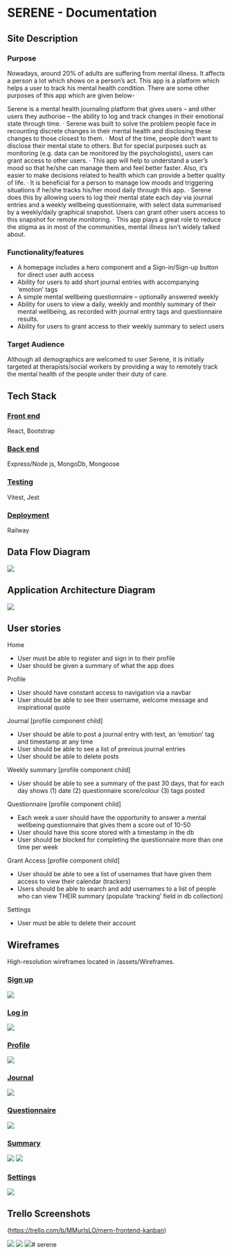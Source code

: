 # SERENE - Documentation

## Site Description

### Purpose


Nowadays, around 20% of adults are suffering from mental illness. It affects a person a lot which shows on a person’s act.  This app is a platform which helps a user to track his mental health condition. There are some other purposes of this app which are given below-

Serene is a mental health journaling platform that gives users – and other users they authorise – the ability to log and track changes in their emotional state through time.
·  	Serene was built to solve the problem people face in recounting discrete changes in their mental health and disclosing these changes to those closest to them.
·  	Most of the time, people don’t want to disclose their mental state to others. But for special purposes such as monitoring (e.g. data can be monitored by the psychologists), users can grant access to other users.
·  	This app will help to understand a user’s mood so that he/she can manage them and feel better faster. Also, it’s easier to make decisions related to health which can provide a better quality of life.
·  	It is beneficial for a person to manage low moods and triggering situations if he/she tracks his/her mood daily through this app.
·  	Serene does this by allowing users to log their mental state each day via journal entries and a weekly wellbeing questionnaire, with select data summarised by a weekly/daily graphical snapshot. Users can grant other users access to this snapshot for remote monitoring.
·  	This app plays a great role to reduce the stigma as in most of the communities, mental illness isn’t widely talked about.



### Functionality/features

- A homepage includes a hero component and a Sign-in/Sign-up button for direct user auth access
- Ability for users to add short journal entries with accompanying ‘emotion’ tags
- A simple mental wellbeing questionnaire – optionally answered weekly
- Ability for users to view a daily, weekly and monthly summary of their mental wellbeing, as recorded with journal entry tags and questionnaire results.
- Ability for users to grant access to their weekly summary to select users

### Target Audience

Although all demographics are welcomed to user Serene, it is initially targeted at therapists/social workers by providing a way to remotely track the mental health of the people under their duty of care.

## Tech Stack

### <u>Front end</u>

React, Bootstrap

### <u>Back end</u>

Express/Node js, MongoDb, Mongoose

### <u>Testing</u>

Vitest, Jest

### <u>Deployment</u>

Railway

## Data Flow Diagram

![](./assets/dataflow.jpeg)

## Application Architecture Diagram



![](./assets/architect.png)

## User stories

Home
- User must be able to register and sign in to their profile
- User should be given a summary of what the app does

Profile
- User should have constant access to navigation via a navbar
- User should be able to see their username, welcome message and inspirational quote

Journal [profile component child]
- User should be able to post a journal entry with text, an ‘emotion’ tag and timestamp at any time
- User should be able to see a list of previous journal entries
- User should be able to delete posts


Weekly summary [profile component child]
- User should be able to see a summary of the past 30 days, that for each day shows (1) date (2) questionnaire score/colour (3) tags posted

Questionnaire [profile component child]
- Each week a user should have the opportunity to answer a mental wellbeing questionnaire that gives them a score out of 10-50
- User should have this score stored with a timestamp in the db
- User should be blocked for completing the questionnaire more than one time per week

Grant Access [profile component child]
- User should be able to see a list of usernames that have given them access to view their calendar (trackers)
- Users should be able to search and add usernames to a list of people who can view THEIR summary (populate ‘tracking’ field in db collection)

Settings
- User must be able to delete their account


## Wireframes

High-resolution wireframes located in /assets/Wireframes.

### <u>Sign up</u>

![](/./assets/wireframe%20screen%20comparison/loginwire.png)


### <u>Log in</u>
![](/./assets/wireframe%20screen%20comparison/signupwire.png)

### <u>Profile</u>
![](/./assets/wireframe%20screen%20comparison/homewire.png)

### <u>Journal</u>
![](/./assets/wireframe%20screen%20comparison/journalwire.png)

### <u>Questionnaire</u>
![](/./assets/wireframe%20screen%20comparison/questionairewire.png)

### <u>Summary</u>
![](/./assets/wireframe%20screen%20comparison/summarywire.png) ![](/./assets/wireframe%20screen%20comparison/summarymobile.png)



### <u>Settings</u>
![](/./assets/wireframe%20screen%20comparison/settingswire.png)

## Trello Screenshots
(https://trello.com/b/MMurIsLO/mern-frontend-kanban)

![](/./assets/trello2.png)
![](/./assets/trello3.png)
![](/./assets/trello1.png)# serene
